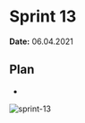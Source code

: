# Sprint 13

**Date:** 06.04.2021

## Plan

- 

![sprint-13](/Users/sanderhurlen/GitHub/bachelor/org/sprints/sprint_13/sprint-13.png)